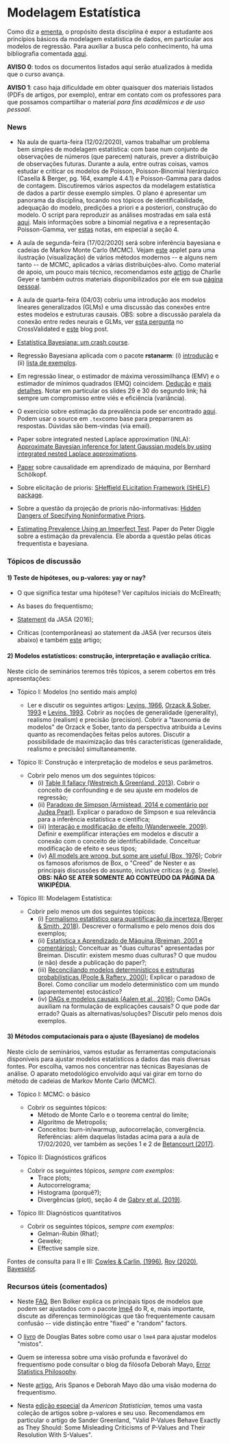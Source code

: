 # Modelagem Estatística

Como diz a [ementa](https://emap.fgv.br/disciplina/graduacao/modelagem-estatistica), o propósito desta disciplina é expor a estudante aos princípios básicos da modelagem estatística de dados, em particular aos modelos de regressão.
Para auxiliar a busca pelo conhecimento, há uma bibliografia comentada [aqui](https://github.com/maxbiostat/stats_modelling/blob/master/biblio/bibliografia_anotada.pdf). 

**AVISO 0**: todos os documentos listados aqui serão atualizados à medida que o curso avança.

**AVISO 1**: caso haja dificuldade em obter quaisquer dos materiais listados (PDFs de artigos, por exemplo), entrar em contato com os professores para que possamos compartilhar o material _para fins acadêmicos e de uso pessoal_.

### News
- Na aula de quarta-feira (12/02/2020), vamos trabalhar um problema bem simples de modelagem estatística: com base num conjunto de observações de números (que parecem) naturais, prever a distribuição de observações futuras.
Durante a aula, entre outras coisas, vamos estudar e criticar os modelos de Poisson,  Poisson-Binomial hierárquico (Casella & Berger, pg. 164, example 4.4.1) e Poisson-Gamma para dados de contagem.
Discutiremos vários aspectos da modelagem estatística de dados a partir desse exemplo simples.
O plano é apresentar um panorama da disciplina, tocando nos tópicos de identificabilidade, adequação do modelo, predições a priori e a posteriori, construção do modelo.
O script para reproduzir as análises mostradas em sala está [aqui](https://github.com/maxbiostat/stats_modelling/blob/master/code/problema_1.r).
Mais informações sobre a binomial negativa e a representação Poisson-Gamma, ver [estas](https://www.johndcook.com/negative_binomial.pdf) notas, em especial a seção 4.

- A aula de segunda-feira (17/02/2020) será sobre inferência bayesiana e cadeias de Markov Monte Carlo (MCMC). Vejam [este](https://chi-feng.github.io/mcmc-demo/app.html) applet para uma ilustração (visualização) de vários métodos modernos -- e alguns nem tanto -- de MCMC, aplicados a várias distribuições-alvo. 
Como material de apoio, um pouco mais técnico, recomendamos este [artigo](https://projecteuclid.org/euclid.ss/1177011137) de Charlie Geyer e também outros materiais disponibilizados por ele em sua [página pessoal](http://users.stat.umn.edu/~geyer/). 

- A aula de quarta-feira (04/03) cobriu uma introdução aos modelos lineares generalizados (GLMs) e uma discussão das conexões entre estes modelos e estruturas causais. 
OBS: sobre a discussão paralela da conexão entre redes neurais e GLMs, ver [esta pergunta](https://stats.stackexchange.com/questions/369987/is-a-single-neuron-in-a-neural-network-a-glm) no CrossValidated e [este](http://blog.shakirm.com/2015/01/a-statistical-view-of-deep-learning-i-recursive-glms/) blog post.  

- [Estatística Bayesiana: um crash course](https://cran.r-project.org/web/packages/LaplacesDemon/vignettes/BayesianInference.pdf).

- Regressão Bayesiana aplicada com o pacote **rstanarm**: (i) [introdução](https://cran.r-project.org/web/packages/rstanarm/vignettes/rstanarm.html) e (ii) [lista de exemplos](https://cran.r-project.org/web/packages/rstanarm/vignettes/).

- Em regressão linear, o estimador de máxima verossimilhança (EMV) e o estimador de mínimos quadrados (EMQ) coincidem. [Dedução](https://stats.stackexchange.com/a/254003/97431) e [mais detalhes](http://www.robots.ox.ac.uk/~fwood/teaching/W4315_Fall2011/Lectures/lecture_3/lecture_3.pdf). Notar em particular os slides 29 e 30 do segundo link; há sempre um compromisso entre viés e eficiência (variância).  

- O exercício sobre estimação da prevalência pode ser encontrado [aqui](https://github.com/maxbiostat/stats_modelling/blob/master/notes/problema_prevalencia.pdf).
Podem usar o source em `.tex`como base para preparrarem as respostas.
Dúvidas são bem-vindas (via email).

- Paper sobre integrated nested Laplace approximation (INLA): [Approximate Bayesian inference for latent Gaussian models by using integrated nested Laplace approximations](https://rss.onlinelibrary.wiley.com/doi/epdf/10.1111/j.1467-9868.2008.00700.x).

- [Paper](https://arxiv.org/pdf/1911.10500.pdf) sobre causalidade em aprendizado de máquina, por Bernhard Schölkopf.

- Sobre elicitação de prioris: [SHeffield ELicitation Framework (SHELF) package](http://www.tonyohagan.co.uk/shelf/).

- Sobre a questão da projeção de prioris não-informativas: [Hidden Dangers of Specifying Noninformative Priors](https://www.tandfonline.com/doi/abs/10.1080/00031305.2012.695938).

- [Estimating Prevalence Using an Imperfect Test](http://downloads.hindawi.com/archive/2011/608719.pdf). Paper do Peter Diggle sobre a estimação da prevalencia. Ele aborda a questão pelas óticas frequentista e bayesiana.      

### Tópicos de discussão

#### 1) Teste de hipóteses, ou p-valores: yay or nay?

 - O que significa testar uma hipótese? Ver capítulos iniciais do McElreath;
 
 - As bases do frequentismo;
 
 - [Statement](https://www.tandfonline.com/doi/full/10.1080/00031305.2016.1154108) da JASA (2016);
 
 - Críticas  (contemporâneas) ao statement da JASA (ver recursos úteis abaixo) e também [este](https://hdsr.mitpress.mit.edu/pub/bd5k4gzf) artigo;
 
#### 2) Modelos estatísticos: construção, interpretação e avaliação crítica.
Neste ciclo de seminários teremos três tópicos, a serem cobertos em três apresentações:
- Tópico I:  Modelos (no sentido mais amplo)
   - Ler e discutir os seguintes artigos: [Levins, 1966](https://www.jstor.org/stable/pdf/27836590.pdf?casa_token=7tSi2uV0FvMAAAAA:pOA0tm3YnGbEgyv6GWFHQp0skImzirrSRkOznEPGnrhh8ATBAXMC9GTOuIkUWLw55pGTz4dX6SEdCJmW546H7aNyEvgSAo58uphzbEXPLUf029BaaQQzhA), [Orzack & Sober, 1993](https://www.jstor.org/stable/pdf/3037250.pdf) e [Levins, 1993](https://www.jstor.org/stable/pdf/3037251.pdf). Cobrir as noções de generalidade (generality), realismo (realism) e precisão (precision). Cobrir a "taxonomia de modelos" de Orzack e Sober, tanto da perspectiva atribuída a Levins quanto as recomendações feitas pelos autores. Discutir a possibilidade de maximização das três características (generalidade, realismo e precisão) simultaneamente.

- Tópico II: Construção e interpretação de modelos e seus parâmetros.
   - Cobrir pelo menos um dos seguintes tópicos:
     - (i) [Table II fallacy (Westreich & Greenland, 2013)](https://academic.oup.com/aje/article/177/4/292/147738).
     Cobrir o conceito de confounding e de seu ajuste em modelos de regressão;
     - (ii) [Paradoxo de Simpson (Armistead, 2014 e comentário por Judea Pearl)](https://www.tandfonline.com/doi/pdf/10.1080/00031305.2013.807750).
     Explicar o paradoxo de Simpson e sua relevância para a inferência estatística e científica;
     - (iii) [Interação e modificação de efeito (Wanderweele, 2009)](https://journals.lww.com/epidem/Fulltext/2009/11000/Four_Types_of_Effect_Modification__A.16.aspx).
     Definir e exemplificar interações em modelos e discutir a conexão com o conceito de identificabilidade. Conceituar modificação de efeito e seus tipos;
     - (iv) [All models are wrong, but some are useful (Box, 1976)](https://en.wikipedia.org/wiki/All_models_are_wrong);
   Cobrir os famosos aforismos de Box, o "Creed" de Nester e as principais discussões do assunto, inclusive críticas (e.g. Steele). **OBS: NÃO SE ATER SOMENTE AO CONTEÚDO DA PÁGINA DA WIKIPÉDIA**.
 
- Tópico III: Modelagem Estatística:
  - Cobrir pelo menos um dos seguintes tópicos:
    - (i) [Formalismo estatístico para quantificação da incerteza (Berger & Smith, 2018)](https://www.annualreviews.org/doi/full/10.1146/annurev-statistics-030718-105232).
    Descrever o formalismo e pelo menos dois dos exemplos;
     - (ii) [Estatística x Aprendizado de Máquina (Breiman, 2001 e comentários)](https://projecteuclid.org/download/pdf_1/euclid.ss/1009213726);
     Conceituar as "duas culturas" apresentadas por Breiman. Discutir: existem mesmo duas culturas? O que mudou (e não) desde a publicação do paper?;
      - (iii) [Reconciliando modelos determinísticos e estruturas probabilísticas (Poole & Raftery, 2000)](https://www.tandfonline.com/doi/pdf/10.1080/01621459.2000.10474324);
     Explicar o paradoxo de Borel. Como conciliar um modelo determinístico com um mundo (aparentemente) estocástico?
      - (iv) [DAGs e modelos causais (Aalen et al., 2016)](https://journals.sagepub.com/doi/pdf/10.1177/0962280213520436);
      Como DAGs auxiliam na formulação de explicações causais? O que pode dar errado? Quais as alternativas/soluções? Discutir pelo menos dois exemplos.       

#### 3) Métodos computacionais para o ajuste (Bayesiano) de modelos

Neste ciclo de seminários, vamos estudar as ferramentas computacionais disponíveis para ajustar modelos estatísticos a dados das mais diversas fontes. Por escolha, vamos nos concentrar nas técnicas Bayesianas de análise. O aparato metodológico envolvido aqui vai girar em torno do método de cadeias de Markov Monte Carlo (MCMC).

- Tópico I: MCMC: o básico
  - Cobrir os seguintes tópicos:
    - Método de Monte Carlo e o teorema central do limite;
    - Algoritmo de Metropolis;
    - Conceitos: burn-in/warmup, autocorrelação, convergência.    
 Referências: além daquelas listadas acima para a aula de 17/02/2020, ver também as seções 1 e 2 de [Betancourt (2017)](https://arxiv.org/pdf/1701.02434.pdf).
 
- Tópico II: Diagnósticos gráficos
  - Cobrir os seguintes tópicos, *sempre com exemplos*:
    - Trace plots;
    - Autocorrelograma;
    - Histograma (porquê?);
    - Divergências (plot), seção 4 de [Gabry et al. (2019)](https://rss.onlinelibrary.wiley.com/doi/full/10.1111/rssa.12378). 

- Tópico III: Diagnósticos quantitativos
  - Cobrir os seguintes tópicos, *sempre com exemplos*:
    - Gelman-Rubin (Rhat);
    - Geweke;
    - Effective sample size.

Fontes de consulta para II e III: [Cowles & Carlin, (1996)](https://www.tandfonline.com/doi/abs/10.1080/01621459.1996.10476956), [Roy (2020)](https://www.annualreviews.org/doi/pdf/10.1146/annurev-statistics-031219-041300), [Bayesplot](https://cran.r-project.org/web/packages/bayesplot/vignettes/visual-mcmc-diagnostics.html).




### Recursos úteis (comentados)

- Neste [FAQ](http://bbolker.github.io/mixedmodels-misc/glmmFAQ.html#model-specification), Ben Bolker explica os principais tipos de modelos que podem ser ajustados com o pacote [lme4](https://cran.r-project.org/web/packages/lme4/index.html) do R, e, mais importante, discute as diferenças terminológicas que tão frequentemente causam confusão -- vide distinção entre "fixed" e "random" factors.

- O [livro](http://webcom.upmf-grenoble.fr/LIP/Perso/DMuller/M2R/R_et_Mixed/documents/Bates-book.pdf) de Douglas Bates sobre como usar o `lme4` para ajustar modelos "mistos".

- Quem se interessa sobre uma visão profunda e favorável do frequentismo pode consultar o blog da filósofa Deborah Mayo, [Error Statistics Philosophy](https://errorstatistics.com/).

- Neste [artigo](https://www.phil.vt.edu/dmayo/personal_website/Error_Statistics_2011.pdf), Aris Spanos e Deborah Mayo dão uma visão moderna do frequentismo.

- Nesta [edição especial](https://www.tandfonline.com/toc/utas20/73/sup1) da _American_  _Statistician_,  temos uma vasta coleção de artigos sobre p-valores e seu uso. 
Recomendamos em particular o artigo de Sander Greenland, "Valid P-Values Behave Exactly as They Should: Some Misleading Criticisms of P-Values and Their Resolution With S-Values".

